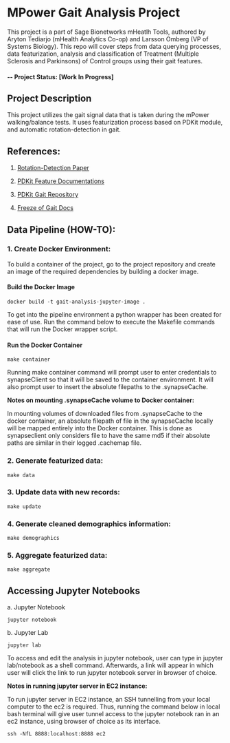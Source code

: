 # MPower Gait Analysis Project

This project is a part of Sage Bionetworks mHeatlh Tools, authored by Aryton Tediarjo (mHealth Analytics Co-op) and Larsson Omberg (VP of Systems Biology). This repo will cover steps from data querying processes, data featurization, analysis and classification of Treatment (Multiple Sclerosis and Parkinsons) of Control groups using their gait features. 

#### -- Project Status: [Work In Progress]


## Project Description

This project utilizes the gait signal data that is taken during the mPower walking/balance tests. It uses featurization process based on PDKit module, and automatic rotation-detection in gait. 



## References:
1. [Rotation-Detection Paper](https://www.ncbi.nlm.nih.gov/pmc/articles/PMC5811655/)

2. [PDKit Feature Documentations](https://pdkit.readthedocs.io/_/downloads/en/latest/pdf/)

3. [PDKit Gait Repository](https://github.com/pdkit/pdkit/blob/79d6127454f22f7ea352a2540c5b8364b21356e9/pdkit/gait_processor.py)

4. [Freeze of Gait Docs](https://ieeexplore.ieee.org/document/5325884)


## Data Pipeline (HOW-TO):


### 1. Create Docker Environment:

To build a container of the project, go to the project repository and create an image of the required dependencies by building a docker image. 

#### Build the Docker Image
``` 
docker build -t gait-analysis-jupyter-image .
```

To get into the pipeline environment a python wrapper has been created for ease of use. Run the command below to execute the Makefile commands that will run the Docker wrapper script.

#### Run the Docker Container
```
make container 
```

Running make container command will prompt user to enter credentials to synapseClient so that it will be saved to the container environment. It will also prompt user to insert the absolute filepaths to the .synapseCache.



**Notes on mounting .synapseCache volume to Docker container:**

In mounting volumes of downloaded files from .synapseCache to the docker container, an absolute filepath of file in the synapseCache locally will be mapped entirely into the Docker container. This is done as synapseclient only considers file to have the same md5 if their absolute paths are similar in their logged .cachemap file.



### 2. Generate featurized data:
```
make data
```


### 3. Update data with new records:
```
make update
```


### 4. Generate cleaned demographics information:
```
make demographics
```

### 5. Aggregate featurized data:

```
make aggregate
```


## Accessing Jupyter Notebooks
 
a. Jupyter Notebook
```
jupyter notebook
```

b. Jupyter Lab
```
jupyter lab
```

To access and edit the analysis in jupyter notebook, user can type in jupyter lab/notebook as a shell command. Afterwards, a link will appear in which user will click the link to run jupyter notebook server in browser of choice.


**Notes in running jupyter server in EC2 instance:**

To run jupyter server in EC2 instance, an SSH tunnelling from your local computer to the ec2 is required. Thus, running the command below in local bash terminal will give user tunnel access to the jupyter notebook ran in an ec2 instance, using browser of choice as its interface. 

```
ssh -NfL 8888:localhost:8888 ec2
```
